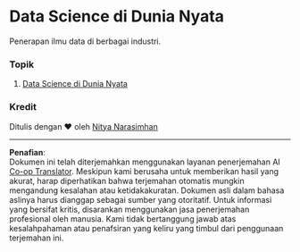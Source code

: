 <!--
CO_OP_TRANSLATOR_METADATA:
{
  "original_hash": "07faf02ff163e609edf0b0308dc5d4e6",
  "translation_date": "2025-08-28T19:07:05+00:00",
  "source_file": "6-Data-Science-In-Wild/README.md",
  "language_code": "id"
}
-->
# Data Science di Dunia Nyata

Penerapan ilmu data di berbagai industri.

### Topik

1. [Data Science di Dunia Nyata](20-Real-World-Examples/README.md)

### Kredit

Ditulis dengan ❤️ oleh [Nitya Narasimhan](https://twitter.com/nitya)

---

**Penafian**:  
Dokumen ini telah diterjemahkan menggunakan layanan penerjemahan AI [Co-op Translator](https://github.com/Azure/co-op-translator). Meskipun kami berusaha untuk memberikan hasil yang akurat, harap diperhatikan bahwa terjemahan otomatis mungkin mengandung kesalahan atau ketidakakuratan. Dokumen asli dalam bahasa aslinya harus dianggap sebagai sumber yang otoritatif. Untuk informasi yang bersifat kritis, disarankan menggunakan jasa penerjemahan profesional oleh manusia. Kami tidak bertanggung jawab atas kesalahpahaman atau penafsiran yang keliru yang timbul dari penggunaan terjemahan ini.